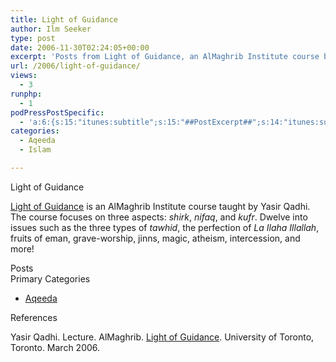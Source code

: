 ```yaml
---
title: Light of Guidance
author: Ilm Seeker
type: post
date: 2006-11-30T02:24:05+00:00
excerpt: 'Posts from Light of Guidance, an AlMaghrib Institute course by Yasir Qadhi that teaches tawhid -- shirk, kufr, and nifaaq, including jinns and magic.'
url: /2006/light-of-guidance/
views:
  - 3
runphp:
  - 1
podPressPostSpecific:
  - 'a:6:{s:15:"itunes:subtitle";s:15:"##PostExcerpt##";s:14:"itunes:summary";s:15:"##PostExcerpt##";s:15:"itunes:keywords";s:17:"##WordPressCats##";s:13:"itunes:author";s:10:"##Global##";s:15:"itunes:explicit";s:2:"No";s:12:"itunes:block";s:2:"No";}'
categories:
  - Aqeeda
  - Islam

---
```

<div class="miniTitle">
  Light of Guidance
</div>

[Light of Guidance][1] is an AlMaghrib Institute course taught by Yasir Qadhi. The course focuses on three aspects: <dfn title="partnering others with Allah">shirk</dfn>, <dfn title="hypocricy">nifaq</dfn>, and <dfn title="disbelief">kufr</dfn>. Dwelve into issues such as the three types of <dfn title="unity of God">tawhid</dfn>, the perfection of <dfn title="There is no God but God">La Ilaha Illallah</dfn>, fruits of eman, grave-worship, jinns, magic, atheism, intercession, and more!

<div class="miniTitle">
  Posts
</div>

<?php
    PostFinder("\"Light of Guidance\"");
?>

<div class="miniTitle">
  Primary Categories
</div>

  * [Aqeeda][2]

<div id="referencesTitle">
  References
</div>

<p class="reference">
  Yasir Qadhi. Lecture. AlMaghrib. <a href="http://www.almaghrib.org/seminar_tlog.php">Light of Guidance</a>. University of Toronto, Toronto. March 2006.
</p>

 [1]: http://almaghrib.org/log.php
 [2]: /category/islam/aqeeda/